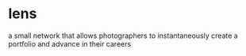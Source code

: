 # lens
a small network that allows photographers to instantaneously create a portfolio and advance in their careers
